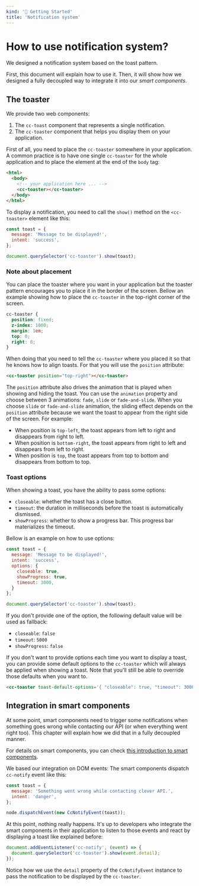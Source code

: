 ```yaml
---
kind: '🏡 Getting Started'
title: 'Notification system'
---
```


# How to use notification system?

We designed a notification system based on the toast pattern.

First, this document will explain how to use it.
Then, it will show how we designed a fully decoupled way to integrate it into our _smart components_.

## The toaster

We provide two web components:

1. The `cc-toast` component that represents a single notification.
2. The `cc-toaster` component that helps you display them on your application.

First of all, you need to place the `cc-toaster` somewhere in your application.
A common practice is to have one single `cc-toaster` for the whole application and to place the element at the end of the `body` tag:

```html
<html>
  <body>
    <!-- your application here ... -->
    <cc-toaster></cc-toaster>
  </body>
</html>
```

To display a notification, you need to call the `show()` method on the `<cc-toaster>` element like this:

```javascript
const toast = {
  message: 'Message to be displayed!',
  intent: 'success',
};

document.querySelector('cc-toaster').show(toast);
```

### Note about placement

You can place the toaster where you want in your application but the toaster pattern encourages you to place it in the border of the screen.
Bellow an example showing how to place the `cc-toaster` in the top-right corner of the screen.

```css
cc-toaster {
  position: fixed;
  z-index: 1000;
  margin: 1em;
  top: 0;
  right: 0;
}
```

When doing that you need to tell the `cc-toaster` where you placed it so that he knows how to align toasts.
For that you will use the `position` attribute:

```html
<cc-toaster position="top-right"></cc-toaster>
```

The `position` attribute also drives the animation that is played when showing and hiding the toast.
You can use the `animation` property and choose between 3 animations: `fade`, `slide` or `fade-and-slide`.
When you choose `slide` or `fade-and-slide` animation, the sliding effect depends on the `position` attribute because we want the toast to appear from the right side of the screen.
For example:

* When position is `top-left`, the toast appears from left to right and disappears from right to left.
* When position is `bottom-right`, the toast appears from right to left and disappears from left to right.
* When position is `top`, the toast appears from top to bottom and disappears from bottom to top.

### Toast options

When showing a toast, you have the ability to pass some options:

* `closeable`: whether the toast has a close button.
* `timeout`: the duration in milliseconds before the toast is automatically dismissed.
* `showProgress`: whether to show a progress bar. This progress bar materializes the timeout.

Bellow is an example on how to use options:

```javascript
const toast = {
  message: 'Message to be displayed!',
  intent: 'success',
  options: {
    closeable: true,
    showProgress: true,
    timeout: 3000,
  }
};

document.querySelector('cc-toaster').show(toast);
```

If you don't provide one of the option, the following default value will be used as fallback:

* `closeable`: `false`
* `timeout`: `5000`
* `showProgress`: `false`

If you don't want to provide options each time you want to display a toast, you can provide some default options to the `cc-toaster` which will always be applied when showing a toast.
Note that you'll still be able to override those defaults when you want to.

```html
<cc-toaster toast-default-options='{ "closeable": true, "timeout": 3000 }'></cc-toaster>
```

## Integration in smart components

At some point, smart components need to trigger some notifications when something goes wrong while contacting our API (or when everything went right too). This chapter will explain how we did that in a fully decoupled manner.

For details on smart components, you can check [this introduction to smart components](https://www.clever-cloud.com/doc/clever-components/?path=/docs/🏡-getting-started-smart-components--docs).

We based our integration on DOM events:
The smart components dispatch `cc-notify` event like this:

```javascript
const toast = {
  message: 'Something went wrong while contacting clever API.',
  intent: 'danger',
};

node.dispatchEvent(new CcNotifyEvent(toast));
```

At this point, nothing really happens.
It's up to developers who integrate the smart components in their application to listen to those events and react by displaying a toast like explained before:

```javascript
document.addEventListener('cc-notify', (event) => {
  document.querySelector('cc-toaster').show(event.detail);
});
```

Notice how we use the `detail` property of the `CcNotifyEvent` instance to pass the notification to be displayed by the `cc-toaster`.
